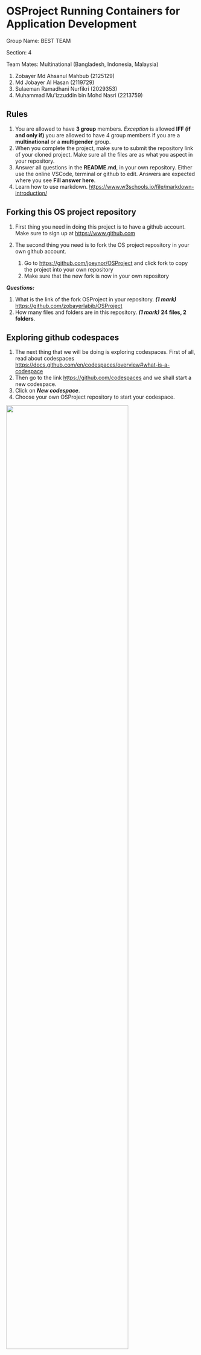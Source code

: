# OSProject Running Containers for Application Development

Group Name: BEST TEAM

Section: 4

Team Mates: Multinational (Bangladesh, Indonesia, Malaysia)
1. Zobayer Md Ahsanul Mahbub (2125129)
2. Md Jobayer Al Hasan (2119729)
3. Sulaeman Ramadhani Nurfikri (2029353)
4. Muhammad Mu'izzuddin bin Mohd Nasri (2213759)

## Rules
1. You are allowed to have **3 group** members. *Exception* is allowed **IFF (if and only if)** you are allowed to have 4 group members if you are a **multinational** or a **multigender** group. 
2. When you complete the project, make sure to submit the repository link of your cloned project. Make sure all the files are as what you aspect in your repository. 
3. Answer all questions in the **README.md**, in your own repository. Either use the online VSCode, terminal or github to edit. Answers are expected where you see __Fill answer here__.
4. Learn how to use markdown. https://www.w3schools.io/file/markdown-introduction/

## Forking this OS project repository
1. First thing you need in doing this project is to have a github account. Make sure to sign up at https://www.github.com
2. The second thing you need is to fork the OS project repository in your own github account. 

    1. Go to https://github.com/joeynor/OSProject and click fork to copy the project into your own repository
    2. Make sure that the new fork is now in your own repository

***Questions:***

1. What is the link of the fork OSProject in your repository. ***(1 mark)*** https://github.com/zobayerlabib/OSProject
2. How many files and folders are in this repository. ***(1 mark)*** __24 files, 2 folders__.


## Exploring github codespaces

1. The next thing that we will be doing is exploring codespaces. First of all, read about codespaces https://docs.github.com/en/codespaces/overview#what-is-a-codespace
2. Then go to the link https://github.com/codespaces and we shall start a new codespace.  
3. Click on ***New codespace***.
4. Choose your own OSProject repository to start your codespace.

 <img src="./images/CreateCodespace.png" width="80%">

5. Once you have created you codespace, you will see the following. You might already be familiar with this, since it will look similar to VSCode. 

 <img src="./images/WebVScode.png" width="70%">

6. You will see the [README file](./README.md) file. One is a preview of how it looks like on the web, and the other is the editing view in markdown language. 
7. Edit the [README file](./README.md). Make sure you have your group details correct, ie, group name, section and team members along with their matric IDs. 
8. Once you have finish editing, click File->Save or ***ctrl-s*** to save it. 
9. After saving, you will notice an M or U next to your file. You will need to commit any changes, whenever you make changes so that it is uploaded to the github repository. 

 <img src="./images/SourceControlUI.png" width="70%">

10. Click on the source control, hint: its on the left side panel, and it will list down the files that have been modified or updated. Click on commit. It will then ask you "Would you like to stage all your changes and commit them directly?" Just say yes, and a new tab will appear. Type a message to log what you have done, and click on the check mark. 

 <img src="./images/CommittingUI.png" width="70%">

11. After that, sync the changes to the main repository. 
12. Make sure to commit and sync your files to the main repository, or else, your work will be lost since it is not saved into the main repository when you submit your project.

***Questions:***

1. What is default OS used to run the virtual environment for codespaces. ***(1 mark)***
   
    **Ubuntu**
2. What are the two options of ram, disk and vcpu configuration you can have in running codespaces . ***(1 mark)***
   
    **4 cores, 8 GB RAM, 32 GB disk
    8 cores, 16 GB RAM, 64 GB disk**
3. Why must we commit and sync our current work on source control? ***(1 mark)***
   
   ***Preserves Work History:*** Creates a record of changes, allowing us to track and revert to previous versions if needed.         
   ***Facilitates Collaboration:*** Ensures that changes are shared with teammates, preventing conflicts and allowing others to build on your work.
   ***Safeguards Against Data Loss:*** Protects work from being lost due to local system failures by storing it in a remote repository.
   
## Exploring the Terminal

1. Look at the TERMINAL tab. Explore and run commands according to the questions below. 
2. You can include your answers as images, or cut and paste the output here. If you are cutting and pasting your answers, wrap your answers in the codeblock clause in markdown. For example, if i run the command **whoami** the the output would look like the one below.
```bash
@joeynor ➜ /workspaces/OSProject (main) $ whoami 
codespace
```



***Questions:***

Look at the TERMINAL tab. Run the following commands and provide the output here. 

1. Run the command **pwd** . ***(1 mark)***
```bash
@zobayerlabib ➜ /workspaces/OSProject (main) $ pwd
/workspaces/OSProject
```
2. Run the command **cat /etc/passwd** . ***(1 mark)***
 ```bash
@zobayerlabib ➜ /workspaces/OSProject (main) $ cat /etc/passwd
root:x:0:0:root:/root:/bin/bash
daemon:x:1:1:daemon:/usr/sbin:/usr/sbin/nologin
bin:x:2:2:bin:/bin:/usr/sbin/nologin
sys:x:3:3:sys:/dev:/usr/sbin/nologin
sync:x:4:65534:sync:/bin:/bin/sync
games:x:5:60:games:/usr/games:/usr/sbin/nologin
man:x:6:12:man:/var/cache/man:/usr/sbin/nologin
lp:x:7:7:lp:/var/spool/lpd:/usr/sbin/nologin
mail:x:8:8:mail:/var/mail:/usr/sbin/nologin
news:x:9:9:news:/var/spool/news:/usr/sbin/nologin
uucp:x:10:10:uucp:/var/spool/uucp:/usr/sbin/nologin
proxy:x:13:13:proxy:/bin:/usr/sbin/nologin
www-data:x:33:33:www-data:/var/www:/usr/sbin/nologin
backup:x:34:34:backup:/var/backups:/usr/sbin/nologin
list:x:38:38:Mailing List Manager:/var/list:/usr/sbin/nologin
irc:x:39:39:ircd:/var/run/ircd:/usr/sbin/nologin
gnats:x:41:41:Gnats Bug-Reporting System (admin):/var/lib/gnats:/usr/sbin/nologin
nobody:x:65534:65534:nobody:/nonexistent:/usr/sbin/nologin
_apt:x:100:65534::/nonexistent:/usr/sbin/nologin
systemd-timesync:x:101:101:systemd Time Synchronization,,,:/run/systemd:/usr/sbin/nologin
systemd-network:x:102:103:systemd Network Management,,,:/run/systemd:/usr/sbin/nologin
systemd-resolve:x:103:104:systemd Resolver,,,:/run/systemd:/usr/sbin/nologin
messagebus:x:104:105::/nonexistent:/usr/sbin/nologin
codespace:x:1000:1000::/home/codespace:/bin/bash
sshd:x:105:65534::/run/sshd:/usr/sbin/nologin
```
3. Run the command **df** . ***(1 mark)***
```bash
@zobayerlabib ➜ /workspaces/OSProject (main) $ df
Filesystem     1K-blocks     Used Available Use% Mounted on
overlay         32847680 10381532  20772052  34% /
tmpfs              65536        0     65536   0% /dev
shm                65536        8     65528   1% /dev/shm
/dev/root       30298176 24047276   6234516  80% /vscode
/dev/loop3      32847680 10381532  20772052  34% /workspaces
/dev/sdb1       46127956      152  43752228   1% /tmp
```
4. Run the command **du** . ***(1 mark)***
```bash
@zobayerlabib ➜ /workspaces/OSProject (main) $ du
1972    ./images
8       ./.git/logs/refs/heads
12      ./.git/logs/refs/remotes/origin
16      ./.git/logs/refs/remotes
28      ./.git/logs/refs
36      ./.git/logs
4       ./.git/lfs/tmp
8       ./.git/lfs
8       ./.git/info
68      ./.git/hooks
8       ./.git/objects/fd
8       ./.git/objects/a3
8       ./.git/objects/71
8       ./.git/objects/f6
16      ./.git/objects/fa
20      ./.git/objects/14
12      ./.git/objects/3d
12      ./.git/objects/29
12      ./.git/objects/6e
12      ./.git/objects/13
8       ./.git/objects/b9
16      ./.git/objects/4a
12      ./.git/objects/72
12      ./.git/objects/74
16      ./.git/objects/70
12      ./.git/objects/2e
12      ./.git/objects/17
8       ./.git/objects/d8
8       ./.git/objects/c0
8       ./.git/objects/0a
4       ./.git/objects/info
12      ./.git/objects/e5
8       ./.git/objects/81
12      ./.git/objects/62
24      ./.git/objects/d2
8       ./.git/objects/e9
12      ./.git/objects/af
16      ./.git/objects/fb
8       ./.git/objects/f2
12      ./.git/objects/bf
8       ./.git/objects/96
8       ./.git/objects/1b
8       ./.git/objects/0d
8       ./.git/objects/b6
12      ./.git/objects/43
8       ./.git/objects/3a
8       ./.git/objects/61
12      ./.git/objects/28
8       ./.git/objects/b2
12      ./.git/objects/ff
8       ./.git/objects/83
8       ./.git/objects/e6
8       ./.git/objects/86
12      ./.git/objects/64
8       ./.git/objects/52
8       ./.git/objects/ab
8       ./.git/objects/d4
8       ./.git/objects/93
8       ./.git/objects/a4
8       ./.git/objects/0b
12      ./.git/objects/73
12      ./.git/objects/d9
8       ./.git/objects/18
8       ./.git/objects/c3
8       ./.git/objects/fe
8       ./.git/objects/4f
12      ./.git/objects/b5
8       ./.git/objects/58
8       ./.git/objects/2b
8       ./.git/objects/cb
12      ./.git/objects/1c
12      ./.git/objects/44
8       ./.git/objects/fc
8       ./.git/objects/a9
8       ./.git/objects/5e
8       ./.git/objects/f7
8       ./.git/objects/c6
8       ./.git/objects/7b
8       ./.git/objects/24
8       ./.git/objects/55
8       ./.git/objects/60
8       ./.git/objects/eb
8       ./.git/objects/91
8       ./.git/objects/49
8       ./.git/objects/3f
8       ./.git/objects/47
8       ./.git/objects/cd
1828    ./.git/objects/pack
8       ./.git/objects/20
8       ./.git/objects/a6
8       ./.git/objects/e7
8       ./.git/objects/41
12      ./.git/objects/4b
8       ./.git/objects/04
2640    ./.git/objects
8       ./.git/refs/heads
4       ./.git/refs/tags
12      ./.git/refs/remotes/origin
16      ./.git/refs/remotes
32      ./.git/refs
4       ./.git/branches
2832    ./.git
4828    .
```
5. Run the command **ls** . ***(1 mark)***
```bash
@zobayerlabib ➜ /workspaces/OSProject (main) $ ls
README.md  images
```
6. Run the command **ls -asl** . ***(1 mark)***
```bash
@zobayerlabib ➜ /workspaces/OSProject (main) $ ls -asl 
total 36
 4 drwxrwxrwx+ 4 codespace root  4096 Jun 27 19:00 .
 4 drwxr-xrwx+ 5 codespace root  4096 Jun 27 19:00 ..
 4 drwxrwxrwx+ 9 codespace root  4096 Jun 27 19:25 .git
20 -rw-rw-rw-  1 codespace root 17934 Jun 27 19:31 README.md
 4 drwxrwxrwx+ 2 codespace root  4096 Jun 27 19:00 images
```
7. Run the command **free -h** . ***(1 mark)*** <img src="./images/Q7free.png" width="80%">.
8. Run the command **cat /proc/cpuinfo** . ***(1 mark)***
```bash
@zobayerlabib ➜ /workspaces/OSProject (main) $ cat /proc/cpuinfo
processor       : 0
vendor_id       : AuthenticAMD
cpu family      : 25
model           : 1
model name      : AMD EPYC 7763 64-Core Processor
stepping        : 1
microcode       : 0xffffffff
cpu MHz         : 3018.348
cache size      : 512 KB
physical id     : 0
siblings        : 2
core id         : 0
cpu cores       : 1
apicid          : 0
initial apicid  : 0
fpu             : yes
fpu_exception   : yes
cpuid level     : 13
wp              : yes
flags           : fpu vme de pse tsc msr pae mce cx8 apic sep mtrr pge mca cmov pat pse36 clflush mmx fxsr sse sse2 ht syscall nx mmxext fxsr_opt pdpe1gb rdtscp lm constant_tsc rep_good nopl tsc_reliable nonstop_tsc cpuid extd_apicid aperfmperf pni pclmulqdq ssse3 fma cx16 pcid sse4_1 sse4_2 movbe popcnt aes xsave avx f16c rdrand hypervisor lahf_lm cmp_legacy svm cr8_legacy abm sse4a misalignsse 3dnowprefetch osvw topoext invpcid_single vmmcall fsgsbase bmi1 avx2 smep bmi2 erms invpcid rdseed adx smap clflushopt clwb sha_ni xsaveopt xsavec xgetbv1 xsaves clzero xsaveerptr rdpru arat npt nrip_save tsc_scale vmcb_clean flushbyasid decodeassists pausefilter pfthreshold v_vmsave_vmload umip vaes vpclmulqdq rdpid fsrm
bugs            : sysret_ss_attrs null_seg spectre_v1 spectre_v2 spec_store_bypass srso
bogomips        : 4890.85
TLB size        : 2560 4K pages
clflush size    : 64
cache_alignment : 64
address sizes   : 48 bits physical, 48 bits virtual
power management:

processor       : 1
vendor_id       : AuthenticAMD
cpu family      : 25
model           : 1
model name      : AMD EPYC 7763 64-Core Processor
stepping        : 1
microcode       : 0xffffffff
cpu MHz         : 3037.353
cache size      : 512 KB
physical id     : 0
siblings        : 2
core id         : 0
cpu cores       : 1
top - 20:43:16 up  2:27,  0 users,  load average: 0.09, 0.29, 0.21
Tasks:  23 total,   1 running,  22 sleeping,   0 stopped,   0 zombie
%Cpu(s):  2.7 us,  3.5 sy,  0.0 ni, 93.8 id,  0.0 wa,  0.0 hi,  0.0 si, 
MiB Mem :   7929.6 total,    303.8 free,   1594.4 used,   6031.3 buff/ca
MiB Swap:      0.0 total,      0.0 free,      0.0 used.   5951.0 avail M

    PID USER      PR  NI    VIRT    RES    SHR S  %CPU  %MEM     TIME+ 
   6540 codespa+  20   0   21.5g 355716  49792 S   1.3   4.4   1:19.81 
   3374 codespa+  20   0 1184932  65872  42368 S   0.7   0.8   0:04.53 
   2371 codespa+  20   0 1318612  94744  45312 S   0.3   1.2   0:11.06 
top - 20:46:04 up  2:30,  0 users,  load average: 0.08, 0.21, 0.19
Tasks:  23 total,   1 running,  22 sleeping,   0 stopped,   0 zombie
%Cpu(s):  3.5 us,  4.9 sy,  0.0 ni, 91.1 id,  0.3 wa,  0.0 hi,  0.2 si,  0.0 st
MiB Mem :   7929.6 total,    330.3 free,   1565.1 used,   6034.2 buff/cache
MiB Swap:      0.0 total,      0.0 free,      0.0 used.   5980.3 avail Mem 

    PID USER      PR  NI    VIRT    RES    SHR S  %CPU  %MEM     TIME+ COMMAND                                                     
   3374 codespa+  20   0 1186388  67240  42368 S   0.7   0.8   0:04.87 node                                                        
   6540 codespa+  20   0   21.5g 355972  49792 S   0.7   4.4   1:21.58 node                                                        
      1 codespa+  20   0    1136    640    640 S   0.0   0.0   0:00.21 docker-init                                                 
      7 codespa+  20   0    7236   1792   1792 S   0.0   0.0   0:00.01 sleep                                                       
     70 root      20   0   12196   3480   2560 S   0.0   0.0   0:00.00 sshd                                                        
    909 root      20   0 1983176  86316  52736 S   0.0   1.1   0:01.02 dockerd                                                     
    916 root      20   0 1798832  44152  30848 S   0.0   0.5   0:02.11 containerd                                                  
   1663 codespa+  20   0    2616   1408   1408 S   0.0   0.0   0:00.01 sh                                                          
   1704 root      20   0    2616   1536   1536 S   0.0   0.0   0:00.00 sh                                                          
   2324 codespa+  20   0    2624   1664   1664 S   0.0   0.0   0:00.01 sh                                                          
   2371 codespa+  20   0 1319124  95712  45312 S   0.0   1.2   0:11.30 node                                                        
   2650 codespa+  20   0 1240308  54996  41344 S   0.0   0.7   0:00.60 node                                                        
   4333 codespa+  20   0    2616   1408   1408 S   0.0   0.0   0:00.00 sh                                                          
   4377 root      20   0    2616   1664   1664 S   0.0   0.0   0:00.00 sh                                                          
   4590 codespa+  20   0   16632  11392   3200 S   0.0   0.1   0:00.19 bash                                                        
   6285 codespa+  20   0    2616   1536   1536 S   0.0   0.0   0:00.00 sh                                                          
   6317 root      20   0    2616   1536   1536 S   0.0   0.0   0:00.00 sh                                                          
   6557 codespa+  20   0 1240564  57352  41216 S   0.0   0.7   0:00.56 node                                                        
   6589 codespa+  20   0 1010584  72396  40704 S   0.0   0.9   0:02.35 node                                                        
   6680 codespa+  20   0    2616   1536   1536 S   0.0   0.0   0:00.00 sh                                                          
   6724 root      20   0    2616   1536   1536 S   0.0   0.0   0:00.00 sh                                                          
  15925 codespa+  20   0  994792  54604  40192 S   0.0   0.7   0:00.28 node                                                        
  45900 codespa+  20   0   10892   3712   3200 R   0.0   0.0   0:00.03 top 
```
9. Run the command **top** and type **q** to quit. ***(1 mark)*** <img src="./images/Q9top.png" width="80%">.
10. Run the command **uname -a**. ***(1 mark)*** <img src="./images/Q10uname.png" width="80%">.
11. What is the available free memory in the system. ***(1 mark)*** __330.3 MiB__.
12. What is the available disk space mounted on /workspace. ***(1 mark)*** __20,772,052 KiB__.
13. Name the version and hardware architecture of the linux Virtual environment. ***(1 mark)*** __Linux 64-bit, AMD EPYC 7763 64-Core Processor__.
14. What is the difference between **ls** vs **ls -asl**. ***(1 mark)*** __ls: Lists files and directories.
ls -asl: Lists files and directories with detailed information including file size, permissions, and other attributes.__.
15. What is the TLB size of the Virtual CPU. ***(1 mark)*** __2560 4K pages__.
16. What is the CPU speed of the Virtual CPU. ***(1 mark)*** __3018.348 MHz__.
17. What is the top running process that consumes the most CPU cycles. ***(1 mark)*** __'node' with PID 6540__.

## Running your own container instance.

1. At the terminal, run a linux instance. By typing the following command. 
```
docker pull debian
docker run --detach -it debian
```
 ```bash
@ybdhani ➜ /workspaces/OSProject (main) $ docker pull debian
Using default tag: latest
donlatest: Pulling from library/debian
fea1432adf09: Pull complete 
Digest: sha256:a92ed51e0996d8e9de041ca05ce623d2c491444df6a535a566dabd5cb8336946
Status: Downloaded newer image for debian:latest
docker.io/library/debian:latest

48d2852ef4769327ac86ae36234a9ea84a9208727602bb07fc4c8d4f993d6996
```

2. This will run the debian container. To check if the debian container is running, type
```bash
@joeynor ➜ /workspaces/OSProject (main) $ docker ps -a
CONTAINER ID   IMAGE     COMMAND   CREATED         STATUS         PORTS     NAMES
f65be1987f84   debian    "bash"    4 minutes ago   Up 4 minutes             romantic_jackson
```

```bash
CONTAINER ID   IMAGE     COMMAND   CREATED          STATUS          PORTS     NAMES
48d2852ef476   debian    "bash"    35 seconds ago   Up 34 seconds             interesting_golick
```
3. Keep note of the name used by your container, this is usually given random names unless you specify your own name. Now run a bash command on the container. Make sure you use the name of your container instead of the one shown here. 
```bash
docker exec -i -t romantic_jackson /bin/bash
```
```bash
@ybdhani ➜ /workspaces/OSProject (main) $ docker exec -i -t interesting_golick  /bin/bash
```
4. Create a file on the container. First you must make sure you are in the bash command prompt of the container. The container is new, and does not have any software other than the debian OS. To create a new file, you will need an editor installed. In the bash shell of the container, run the package manager apt-get to install nano text editor. 

```bash
root@f65be1987f84:~# apt-get update      

root@f65be1987f84:~# apt-get install nano

root@f65be1987f84:~# cd /root

root@f65be1987f84:~# nano helloworld.txt
```

5. Edit your helloworld.txt, create your messsage and save by typing ctrl-X. Once saved, explore using the container to see where the file is located. Then exit the shell, by typing **exit**.
root@48d2852ef476:~# ls
helloworld.txt
root@48d2852ef476:~# ls -1 
helloworld.txt
root@48d2852ef476:~# pwd
/root
root@48d2852ef476:~# 

6. Stop the container and run **docker ps -a**, and restart the container again. Is your file in the container still available?
```bash 
@joeynor ➜ /workspaces/OSProject (main) $ docker stop romantic_jackson

@joeynor ➜ /workspaces/OSProject (main) $ docker ps -a
CONTAINER ID   IMAGE     COMMAND   CREATED          STATUS                        PORTS     NAMES
f65be1987f84   debian    "bash"    19 minutes ago   Exited (137) 18 seconds ago             romantic_jackson

@joeynor ➜ /workspaces/OSProject (main) $ docker restart romantic_jackson
```

7. Stop the container and delete the container. What happened to your helloworld.txt?

```bash 
@joeynor ➜ /workspaces/OSProject (main) $ docker stop romantic_jackson

@joeynor ➜ /workspaces/OSProject (main) $ docker ps -a
CONTAINER ID   IMAGE     COMMAND   CREATED          STATUS                        PORTS     NAMES
f65be1987f84   debian    "bash"    19 minutes ago   Exited (137) 18 seconds ago             romantic_jackson

@joeynor ➜ /workspaces/OSProject (main) $ docker rm romantic_jackson
```
```bash
@ybdhani ➜ /workspaces/OSProject (main) $ docker ps -a
CONTAINER ID   IMAGE     COMMAND   CREATED         STATUS         PORTS     NAMES
48d2852ef476   debian    "bash"    7 minutes ago   Up 6 minutes             interesting_golick
@ybdhani ➜ /workspaces/OSProject (main) $ docker stop interesting_golick

docker ps-ainteresting_golick
@ybdhani ➜ /workspaces/OSProject (main) $ 
@ybdhani ➜ /workspaces/OSProject (main) $ docker ps -a
CONTAINER ID   IMAGE     COMMAND   CREATED         STATUS                       PORTS     NAMES
48d2852ef476   debian    "bash"    7 minutes ago   Exited (137) 5 seconds ago             interesting_golick
@ybdhani ➜ /workspaces/OSProject (main) $ docker rm interesting_golick
interesting_golick
@ybdhani ➜ /workspaces/OSProject (main) $ docker ps -a
CONTAINER ID   IMAGE     COMMAND   CREATED   STATUS    PORTS     NAMES
@ybdhani ➜ /workspaces/OSProject (main) $ docker run -it --name new_container debian
root@24d8d901d2cc:/# 
root@24d8d901d2cc:/# exit
exit
@ybdhani ➜ /workspaces/OSProject (main) $ root@new_container:/# ls -l /root/helloworld.txt
bash: root@new_container:/#: No such file or directory
```
***Questions:***

1. Are files in the container persistent. Why not?. ***(1 mark)*** __No, files in the container are not persistent because the container's filesystem is temporary and gets deleted when the container is removed. To keep files, use Docker volumes.

__.
2. Can we run two, or three instances of debian linux? . ***(1 mark)*** __Yes, you can run multiple instances of Debian Linux using Docker. Each instance runs in its own container.__.

## Running your own container with persistent storage

1. In the previous experiment, you might have notice that containers are not persistent. To make storage persistent, you will need to mount them. 
At the terminal, create a new directory called **myroot**, and run a instance of debian linux and mount myroot to the container. Find out the exact path of my root, and mount it as the root folder in the debian container. 
2. Create a file in /root on the container, the files should also appear in myroot of your host VM.

```bash 
@joeynor ➜ /workspaces/OSProject (main) $ mkdir myroot
@joeynor ➜ /workspaces/OSProject (main) $ cd myroot/
@joeynor ➜ /workspaces/OSProject/myroot (main) $ pwd
/workspaces/OSProject/myroot

@joeynor ➜ /workspaces/OSProject/myroot (main) $ docker run --detach -it -v /workspaces/OSProject/myroot:/root debian
```

***Questions:***

1. Check the permission of the files created in myroot, what user and group is the files created in docker container on the host virtual machine? . ***(2 mark)*** The files created in the Docker container on the host virtual machine will typically have the user and group set to root. You can confirm this by running ls -l myroot on the host machine after creating the file in the container.

2. Can you change the permission of the files to user codespace.  You will need this to be able to commit and get points for this question. ***(2 mark)***
```bash
//use sudo and chown
sudo chown -R codespace:codespace myroot

```
   - Yes, you can change the permission of the files to user `codespace` using the `chown` command. Run the following command to change the ownership of the files in the `myroot` directory:

   ```bash
   sudo chown -R codespace:codespace myroot
   ```

### Steps to Verify and Change Permissions:

1. **Verify Permissions:**
   - After creating a file in the `/root` directory of the Debian container, we need to check the permissions on the host machine: 
     ```bash
     @jobayer9999 ➜ /workspaces/OSProject (main) $ ls -l myroot
     ```
   - then we will see something like:
     ```bash
     -rw-r--r-- 1 root root 0 Jul  1 12:07 myfile
     ```

2. **Change Permissions:**
   - Change the owner of the files to `codespace`:
     ```bash
     @jobayer9999 ➜ /workspaces/OSProject (main) $ sudo chown -R codespace:codespace myroot
     ```
   - Verify the change:
     ```bash
     @jobayer9999 ➜ /workspaces/OSProject (main) $ ls -l myroot
     ```
   - Then we should now see:
     ```bash
     -rw-r--r-- 1 codespace codespace 0 Jul  1 12:08 myfile
     ```

By following these steps, you ensure that the files created in the Docker container are accessible and manageable from the host machine under the `codespace` user.

## You are on your own, create your own static webpage

1. Create a directory called webpage in your host machine
2. Inside the directory, create a page index.html, with any content you would like
3. Then, run the apache webserver and mount the webpage directory to it. Hint:
```bash
## the -p 8080:80 flag points the host port 8080 to the container port 80

docker run --detach -v /workspaces/OSProject/webpage:/usr/local/apache2/htdocs/ -p 8080:80 httpd
```

4. If it works, codespace will trigger a port assignment and provide a URL for you to access your webpage like the one below.

 <img src="./images/websitelink.png" width="70%">


5. You can also see the Port in the **PORTS** tab, next to the terminal tab.

6. You can then access your website by adding an index.html towards the end of your url link, like the one below. 

 <img src="./images/helloworldweb.png" width="70%">

***Questions:***

1. What is the permission of folder /usr/local/apache/htdocs and what user and group owns the folder? . ***(2 mark)*** __Permissions: drwxr-xr-x, User: root, Group: root.  To break down the permissions:
d: Indicates it's a directory.
rwx: Permissions for the user root (owner) are read, write, and execute.
r-x: Permissions for the group root (group owner) are read and execute.
r-x: Permissions for others (everyone else) are read and execute.__.
2. What port is the apache web server running. ***(1 mark)*** __Port 80__.
The Apache web server is running on port 80 inside the container, as specified in the docker run command.
3. What port is open for http protocol on the host machine? ***(1 mark)*** __Port 8080__.
The host machine is using port 8080, as specified by the -p 8080:80 flag in the docker run command. This maps port 8080 on the host to port 80 in the container.

## Create SUB Networks

1. In docker, you can create your own private networks where you can run multiple services, in this part, we will create two networks, one called bluenet and the other is rednet
2. Run the docker create network to create you networks like the ones below
```bash
## STEP 1:
## Create Networks ##
docker network create bluenet
docker network create rednet`

## STEP 2: (automatically running)
## Create (1) Container in background called "c1" running busybox image ##
docker run -itd --net bluenet --name c1 busybox sh
docker run -itd --net rednet --name c2 busybox sh
```
***Questions:***

1. Describe what is busybox and what is command switch **--name** is for? . ***(2 mark)*** __BusyBox is a software suite that provides a collection of Unix utilities in a single small executable file. BusyBox id designed for environments with limited resources. The --name command switch in BusyBox is used with various applets to specify a name or identifier. For example, --name can be used to specify to add username in the adduser applet__.
2. Explore the network using the command ```docker network ls```, show the output of your terminal. ***(1 mark)*** ```bash @zobayerlabib ➜ /workspaces/OSProject (main) $ docker network ls
NETWORK ID     NAME      DRIVER    SCOPE
a6b340588c01   bluenet   bridge    local
f0eb7b3edbad   bridge    bridge    local
96414863b802   host      host      local
58ef81924754   none      null      local
7be6f9f0f4e9   rednet    bridge    local```
3. Using ```docker inspect c1``` and ```docker inspect c2``` inscpect the two network. What is the gateway of bluenet and rednet.? ***(1 mark)*** __From the output of docker inspect c1, the gateway for bluenet is:"Gateway": "172.18.0.1".  From the output of docker inspect c2, the gateway for rednet is:"Gateway": "172.19.0.1"__.
4. What is the network address for the running container c1 and c2? ***(1 mark)*** __The network address for the running container c1:"IPAddress": "172.18.0.2" and the network address for the running container c2:"IPAddress": "172.19.0.2"__.
5. Using the command ```docker exec c1 ping c2```, which basically tries to do a ping from container c1 to c2. Are you able to ping? Show your output . ***(1 mark)*** No. I failed to pin```bash @zobayerlabib ➜ /workspaces/OSProject (main) $ docker exec c1 ping c2
ping: bad address 'c2'```
## Bridging two SUB Networks
1. Let's try this again by creating a network to bridge the two containers in the two subnetworks
```
docker network create bridgenet
docker network connect bridgenet c1
docker network connect bridgenet c2
docker exec c1 ping c2
```
***Questions:***

1. Are you able to ping? Show your output . ***(1 mark)*** Yes, now I am able to ping. Output:```@zobayerlabib ➜ /workspaces/OSProject (main) $ docker exec c1 ping c2
PING c2 (172.20.0.3): 56 data bytes
64 bytes from 172.20.0.3: seq=0 ttl=64 time=0.131 ms
64 bytes from 172.20.0.3: seq=1 ttl=64 time=0.075 ms
64 bytes from 172.20.0.3: seq=2 ttl=64 time=0.073 ms
64 bytes from 172.20.0.3: seq=3 ttl=64 time=0.075 ms
64 bytes from 172.20.0.3: seq=4 ttl=64 time=0.077 ms
64 bytes from 172.20.0.3: seq=5 ttl=64 time=0.066 ms
64 bytes from 172.20.0.3: seq=6 ttl=64 time=0.086 ms
64 bytes from 172.20.0.3: seq=7 ttl=64 time=0.073 ms```
2. What is different from the previous ping in the section above? ***(1 mark)*** __After bridging the networks, the ping is successful as both containers (c1 and c2) are now connected through bridgenet.This allowing the ping command to resolve c2 to its IP address (172.20.0.3) and receive responses.__.

## Intermediate Level (10 marks bonus)

### Node.js and MySQL in Docker Containers

This guide will help you set up a simple Node.js website that retrieves a random row from a MySQL database. Both the MySQL server and the Node.js server will run in separate Docker containers on two separate networks. Your job is to make it work by making the two containers in two separate network bridged together.

#### Step 1: Set Up the Docker Network

Create a Docker network to for the two containers.
For mysql, call it **mysqlnet** for nodejs call it **nodejsnet** .

#### Step 2: Set Up the MySQL Container

Run a MySQL container on the created network.

```sh
docker run --name mysql-container --network mysqlnet -e MYSQL_ROOT_PASSWORD=rootpassword -e MYSQL_DATABASE=mydatabase -e MYSQL_USER=myuser -e MYSQL_PASSWORD=mypassword -d mysql:latest
```

#### Step 3: Set Up the Node.js Container

1. **Create a directory for your Node.js application and initialize it.**

    ```sh
    mkdir nodejs-app
    cd nodejs-app
    npm init -y
    npm install express mysql
    ```

2. **Create a file named `index.js` with the following content:**

    ```js
    const express = require('express');
    const mysql = require('mysql');

    const app = express();
    const port = 3000;

    // Create a MySQL connection
    const connection = mysql.createConnection({
      host: 'mysql-container',
      user: 'myuser',
      password: 'mypassword',
      database: 'mydatabase'
    });

    // Connect to MySQL
    connection.connect((err) => {
      if (err) {
        console.error('Error connecting to MySQL:', err);
        return;
      }
      console.log('Connected to MySQL');
    });

    // Define a route to get a random row
    app.get('/random', (req, res) => {
      const query = 'SELECT * FROM mytable ORDER BY RAND() LIMIT 1';
      connection.query(query, (err, results) => {
        if (err) {
          console.error('Error executing query:', err);
          res.status(500).send('Server Error');
          return;
        }
        res.json(results[0]);
      });
    });

    // Start the server
    app.listen(port, () => {
      console.log(`Server running at http://localhost:${port}`);
    });
    ```

3. **Create a Dockerfile for the Node.js application:**

    ```Dockerfile
    # Use the official Node.js image
    FROM node:14

    # Create and change to the app directory
    WORKDIR /usr/src/app

    # Copy application dependency manifests to the container image
    COPY package*.json ./

    # Install production dependencies
    RUN npm install

    # Copy local code to the container image
    COPY . .

    # Run the web service on container startup
    CMD [ "node", "index.js" ]
    ```

#### Step 4: Build and Run the Node.js Container

1. **Build the Docker image for the Node.js application.**

    ```sh
    docker build -t nodejs-app .
    ```

2. **Run the Node.js container on the same network as the MySQL container.**

    ```sh
    docker run --name nodejs-container --network nodejsnet -p 3000:3000 -d nodejs-app
    ```

#### Step 5: Test the Setup

You can now test the setup by accessing the Node.js application in your browser or using a tool like `curl`:

```sh
curl http://localhost:3000/random
```

#### Step 6: Ensure `mytable` is Populated

Make sure you have created the `mytable` table and populated it with some data in your MySQL database for the above steps to work correctly.

You can use the following SQL commands to create and populate the table (run these commands in the MySQL container):

```sql
CREATE TABLE mytable (
  id INT AUTO_INCREMENT PRIMARY KEY,
  name VARCHAR(255) NOT NULL,
  value VARCHAR(255) NOT NULL
);

INSERT INTO mytable (name, value) VALUES ('example1', 'value1'), ('example2', 'value2'), ('example3', 'value3');
```

### Summary

You have now set up a Node.js application in a Docker container on nodejsnet netowrk and a MySQL database in another Docker container on mysqlnet network. Now bridge the two network together.

***Questions:***

1. What is the output of step 5 above, explain the error? ***(1 mark)*** __Error: getaddrinfo ENOTFOUND mysql-container__. Node.js can't reach the MySQL service due to the seperate network configurations
2. Show the instruction needed to make this work. ***(1 mark)***
 To resolve the error and make the setup work, ensure the following:

a. **Check if both containers are running:**
   ```sh
   docker ps
   ```

   You should see both the Node.js container and the MySQL container running.

b. **Verify network connectivity between containers:**
   Ensure that the Node.js container is on the same network as the MySQL container. If they are on different networks, connect them using a common network.

   ```sh
   docker network create mynetwork
   docker network connect mynetwork mysql-container
   docker network connect mynetwork nodejs-container
   ```

c. **Check Node.js application logs:**
   ```sh
   docker logs nodejs-container
   ```

   Look for any errors in the application logs that might indicate why the server is not running.

d. **Ensure the MySQL table is created and populated:**
   Run the following SQL commands in the MySQL container to create and populate the `mytable` table:

   ```sql
   CREATE TABLE mytable (
     id INT AUTO_INCREMENT PRIMARY KEY,
     name VARCHAR(255) NOT NULL,
     value VARCHAR(255) NOT NULL
   );

   INSERT INTO mytable (name, value) VALUES ('example1', 'value1'), ('example2', 'value2'), ('example3', 'value3');
   ```

e. **Update the Node.js application to connect to the correct MySQL host:**
   Ensure that the Node.js application is configured to connect to the MySQL database using the correct host (usually the name of the MySQL container or the network alias).

f. **Restart the Node.js container:**
   ```sh
   docker restart nodejs-container
   ```

By following these instructions, you should be able to resolve the connectivity issues and successfully access the Node.js application running inside the Docker container.



## What to submit

1. Make sure to commit all changes on your source control, and make sure your source control is sync to the repository. 
2. Check your repository link, to see if all the files and answers are included in the repository. 
3. Submit through italeem, by providing the link to your repository.
4. Due by ***AS STATED IN ITALEEM SYSTEM***
